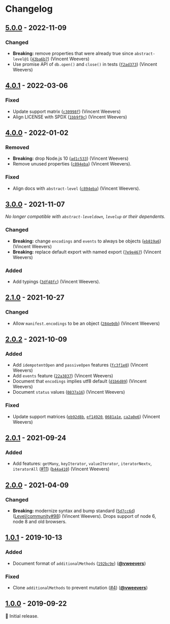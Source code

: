 # Changelog

## [5.0.0] - 2022-11-09

### Changed

- **Breaking:** remove properties that were already true since `abstract-level@1` ([`43ba6b7`](https://github.com/Level/supports/commit/43ba6b7)) (Vincent Weevers)
- Use promise API of `db.open()` and `close()` in tests ([`f2ad373`](https://github.com/Level/supports/commit/f2ad373)) (Vincent Weevers)

## [4.0.1] - 2022-03-06

### Fixed

- Update support matrix ([`c30998f`](https://github.com/Level/supports/commit/c30998f)) (Vincent Weevers)
- Align LICENSE with SPDX ([`1bb9f9c`](https://github.com/Level/supports/commit/1bb9f9c)) (Vincent Weevers)

## [4.0.0] - 2022-01-02

### Removed

- **Breaking:** drop Node.js 10 ([`ad1c533`](https://github.com/Level/supports/commit/ad1c533)) (Vincent Weevers)
- Remove unused properties ([`c894eba`](https://github.com/Level/supports/commit/c894eba)) (Vincent Weevers).

### Fixed

- Align docs with `abstract-level` ([`c894eba`](https://github.com/Level/supports/commit/c894eba)) (Vincent Weevers).

## [3.0.0] - 2021-11-07

_No longer compatible with `abstract-leveldown`, `levelup` or their dependents._

### Changed

- **Breaking:** change `encodings` and `events` to always be objects ([`eb819a6`](https://github.com/Level/supports/commit/eb819a6)) (Vincent Weevers)
- **Breaking:** replace default export with named export ([`7e9e467`](https://github.com/Level/supports/commit/7e9e467)) (Vincent Weevers)

### Added

- Add typings ([`3df48fc`](https://github.com/Level/supports/commit/3df48fc)) (Vincent Weevers).

## [2.1.0] - 2021-10-27

### Changed

- Allow `manifest.encodings` to be an object ([`284e0db`](https://github.com/Level/supports/commit/284e0db)) (Vincent Weevers)

## [2.0.2] - 2021-10-09

### Added

- Add `idempotentOpen` and `passiveOpen` features ([`fc3f1e0`](https://github.com/Level/supports/commit/fc3f1e0)) (Vincent Weevers)
- Add `events` feature ([`22a3837`](https://github.com/Level/supports/commit/22a3837)) (Vincent Weevers)
- Document that `encodings` implies utf8 default ([`d1b6d89`](https://github.com/Level/supports/commit/d1b6d89)) (Vincent Weevers)
- Document `status` values ([`0837a16`](https://github.com/Level/supports/commit/0837a16)) (Vincent Weevers)

### Fixed

- Update support matrices ([`eb92d8b`](https://github.com/Level/supports/commit/eb92d8b), [`ef14920`](https://github.com/Level/supports/commit/ef14920), [`0681a1e`](https://github.com/Level/supports/commit/0681a1e), [`ca2a0e6`](https://github.com/Level/supports/commit/ca2a0e6)) (Vincent Weevers)

## [2.0.1] - 2021-09-24

### Added

- Add features: `getMany`, `keyIterator`, `valueIterator`, `iteratorNextv`, `iteratorAll` ([#11](https://github.com/Level/supports/issues/11)) ([`b44a410`](https://github.com/Level/supports/commit/b44a410)) (Vincent Weevers)

## [2.0.0] - 2021-04-09

### Changed

- **Breaking:** modernize syntax and bump standard ([`5d7cc6d`](https://github.com/Level/supports/commit/5d7cc6d)) ([Level/community#98](https://github.com/Level/community/issues/98)) (Vincent Weevers). Drops support of node 6, node 8 and old browsers.

## [1.0.1] - 2019-10-13

### Added

- Document format of `additionalMethods` ([`192bc9e`](https://github.com/Level/supports/commit/192bc9e)) ([**@vweevers**](https://github.com/vweevers))

### Fixed

- Clone `additionalMethods` to prevent mutation ([#4](https://github.com/Level/supports/issues/4)) ([**@vweevers**](https://github.com/vweevers))

## [1.0.0] - 2019-09-22

:seedling: Initial release.

[5.0.0]: https://github.com/Level/supports/releases/tag/v5.0.0

[4.0.1]: https://github.com/Level/supports/releases/tag/v4.0.1

[4.0.0]: https://github.com/Level/supports/releases/tag/v4.0.0

[3.0.0]: https://github.com/Level/supports/releases/tag/v3.0.0

[2.1.0]: https://github.com/Level/supports/releases/tag/v2.1.0

[2.0.2]: https://github.com/Level/supports/releases/tag/v2.0.2

[2.0.1]: https://github.com/Level/supports/releases/tag/v2.0.1

[2.0.0]: https://github.com/Level/supports/releases/tag/v2.0.0

[1.0.1]: https://github.com/Level/supports/releases/tag/v1.0.1

[1.0.0]: https://github.com/Level/supports/releases/tag/v1.0.0
